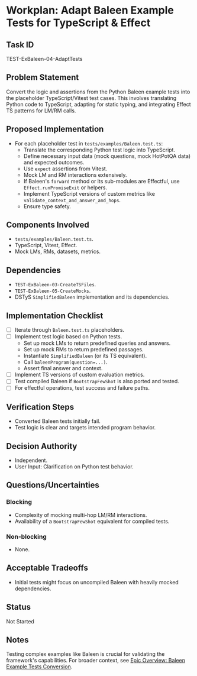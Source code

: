 # Workplan: Adapt Baleen Example Tests for TypeScript & Effect

## Task ID
TEST-ExBaleen-04-AdaptTests

## Problem Statement
Convert the logic and assertions from the Python Baleen example tests into the placeholder TypeScript/Vitest test cases. This involves translating Python code to TypeScript, adapting for static typing, and integrating Effect TS patterns for LM/RM calls.

## Proposed Implementation
- For each placeholder test in `tests/examples/Baleen.test.ts`:
    - Translate the corresponding Python test logic into TypeScript.
    - Define necessary input data (mock questions, mock HotPotQA data) and expected outcomes.
    - Use `expect` assertions from Vitest.
    - Mock LM and RM interactions extensively.
    - If Baleen's `forward` method or its sub-modules are Effectful, use `Effect.runPromiseExit` or helpers.
    - Implement TypeScript versions of custom metrics like `validate_context_and_answer_and_hops`.
    - Ensure type safety.

## Components Involved
- `tests/examples/Baleen.test.ts`.
- TypeScript, Vitest, Effect.
- Mock LMs, RMs, datasets, metrics.

## Dependencies
- `TEST-ExBaleen-03-CreateTSFiles`.
- `TEST-ExBaleen-05-CreateMocks`.
- DSTyS `SimplifiedBaleen` implementation and its dependencies.

## Implementation Checklist
- [ ] Iterate through `Baleen.test.ts` placeholders.
- [ ] Implement test logic based on Python tests.
    - Set up mock LMs to return predefined queries and answers.
    - Set up mock RMs to return predefined passages.
    - Instantiate `SimplifiedBaleen` (or its TS equivalent).
    - Call `baleenProgram(question=...)`.
    - Assert final answer and context.
- [ ] Implement TS versions of custom evaluation metrics.
- [ ] Test compiled Baleen if `BootstrapFewShot` is also ported and tested.
- [ ] For effectful operations, test success and failure paths.

## Verification Steps
- Converted Baleen tests initially fail.
- Test logic is clear and targets intended program behavior.

## Decision Authority
- Independent.
- User Input: Clarification on Python test behavior.

## Questions/Uncertainties
### Blocking
- Complexity of mocking multi-hop LM/RM interactions.
- Availability of a `BootstrapFewShot` equivalent for compiled tests.

### Non-blocking
- None.

## Acceptable Tradeoffs
- Initial tests might focus on uncompiled Baleen with heavily mocked dependencies.

## Status
Not Started

## Notes
Testing complex examples like Baleen is crucial for validating the framework's capabilities.
For broader context, see [Epic Overview: Baleen Example Tests Conversion](../../docs/planning/workplans/TEST-ExamplesBaleenTests.md).